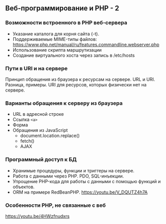 ## Веб-программирование и PHP - 2
### Возможности встроенного в PHP веб-сервера
* Указание каталога для корня сайта (-t).
* Поддерживаемые MIME-типы файлов: https://www.php.net/manual/ru/features.commandline.webserver.php
* Использование скрипта маршрутизации
* Создание виртуального хоста через запись в /etc/hosts

### Пути в URI и на сервере
Принцип обращения из браузера к ресурсам на сервере. 
URL и URI. Разница, примеры. URI для ресурсов, которых физически нет на сервере.

### Варианты обращения к серверу из браузера
* URL в адресной строке
* Ссылка `<a>`
* Форма
* Обращения из JavaScript
    * document.location.replace()
    * fetch()
    * AJAX

### Программный доступ к БД
* Хранимые процедуры, функции и триггеры на сервере.
* Работа с данными через PHP. PDO, SQL-инъекции.
* Упрощение PHP-кода для работы с данными с помощью функций и объектов.
* ORM на примере RedBeanPHP.
https://youtu.be/V_DQUTZ4h7A

### Особенности PHP, не связанные с веб
https://youtu.be/4HWzfnudxrs

